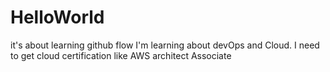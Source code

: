 # HelloWorld
it's about learning github flow
I'm learning about devOps and Cloud. I need to get cloud certification like AWS architect Associate
